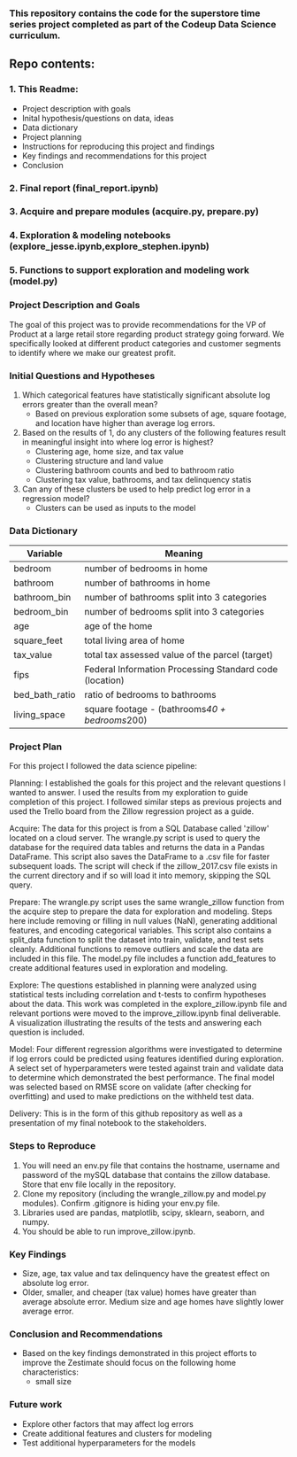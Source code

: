 ### This repository contains the code for the superstore time series project completed as part of the Codeup Data Science curriculum.

## Repo contents:
### 1. This Readme:
- Project description with goals
- Inital hypothesis/questions on data, ideas
- Data dictionary
- Project planning
- Instructions for reproducing this project and findings
- Key findings and recommendations for this project
- Conclusion
### 2. Final report (final_report.ipynb)
### 3. Acquire and prepare modules (acquire.py, prepare.py)
### 4. Exploration & modeling notebooks (explore_jesse.ipynb,explore_stephen.ipynb)
### 5. Functions to support exploration and modeling work (model.py)

### Project Description and Goals

The goal of this project was to provide recommendations for the VP of Product at a large retail store regarding product strategy going forward. We specifically looked at different product categories and customer segments to identify where we make our greatest profit. 

### Initial Questions and Hypotheses

1. Which categorical features have statistically significant absolute log errors greater than the overall mean?
    - Based on previous exploration some subsets of age, square footage, and location have higher than average log errors.  
2. Based on the results of 1, do any clusters of the following features result in meaningful insight into where log error is highest?
    - Clustering age, home size, and tax value
    - Clustering structure and land value
    - Clustering bathroom counts and bed to bathroom ratio
    - Clustering tax value, bathrooms, and tax delinquency statis
3. Can any of these clusters be used to help predict log error in a regression model?
    - Clusters can be used as inputs to the model


### Data Dictionary

| Variable    | Meaning     |
| ----------- | ----------- |
| bedroom    |  number of bedrooms in home         |
| bathroom           |  number of bathrooms in home          |
| bathroom_bin    |  number of bathrooms split into 3 categories     |
| bedroom_bin   |  number of bedrooms split into 3 categories     |
| age    |  age of the home   |
| square_feet    |  total living area of home    |
| tax_value           | total tax assessed value of the parcel (target) |
| fips    |  Federal Information Processing Standard code (location)       |
| bed_bath_ratio    |  ratio of bedrooms to bathrooms      |
| living_space   |  square footage - (bathrooms*40 + bedrooms*200)       |



### Project Plan

For this project I followed the data science pipeline:

Planning: I established the goals for this project and the relevant questions I wanted to answer. I used the results from my exploration to guide completion of this project. I followed similar steps as previous projects and used the Trello board from the Zillow regression project as a guide.

Acquire: The data for this project is from a SQL Database called 'zillow' located on a cloud server. The wrangle.py script is used to query the database for the required data tables and returns the data in a Pandas DataFrame. This script also saves the DataFrame to a .csv file for faster subsequent loads. The script will check if the zillow_2017.csv file exists in the current directory and if so will load it into memory, skipping the SQL query.

Prepare: The wrangle.py script uses the same wrangle_zillow function from the acquire step to prepare the data for exploration and modeling. Steps here include removing or filling in  null values (NaN), generating additional features, and encoding categorical variables. This script also contains a split_data function to split the dataset into train, validate, and test sets cleanly. Additional functions to remove outliers and scale the data are included in this file. The model.py file includes a function add_features to create additional features used in exploration and modeling.

Explore: The questions established in planning were analyzed using statistical tests including correlation and t-tests to confirm hypotheses about the data. This work was completed in the explore_zillow.ipynb file and relevant portions were moved to the improve_zillow.ipynb final deliverable. A visualization illustrating the results of the tests and answering each question is included. 

Model: Four different regression algorithms were investigated to determine if log errors could be predicted using features identified during exploration. A select set of hyperparameters were tested against train and validate data to determine which demonstrated the best performance. The final model was selected based on RMSE score on validate (after checking for overfitting) and used to make predictions on the withheld test data.

Delivery: This is in the form of this github repository as well as a presentation of my final notebook to the stakeholders.

### Steps to Reproduce

1. You will need an env.py file that contains the hostname, username and password of the mySQL database that contains the zillow database. Store that env file locally in the repository. 
2. Clone my repository (including the wrangle_zillow.py and model.py modules). Confirm .gitignore is hiding your env.py file.
3. Libraries used are pandas, matplotlib, scipy, sklearn, seaborn, and numpy.
4. You should be able to run improve_zillow.ipynb.

### Key Findings 

- Size, age, tax value and tax delinquency have the greatest effect on absolute log error.
- Older, smaller, and cheaper (tax value) homes have greater than average absolute error. Medium size and age homes have slightly lower average error. 

### Conclusion and Recommendations
- Based on the key findings demonstrated in this project efforts to improve the Zestimate should focus on the following home characteristics:
    - small size

### Future work

- Explore other factors that may affect log errors
- Create additional features and clusters for modeling
- Test additional hyperparameters for the models